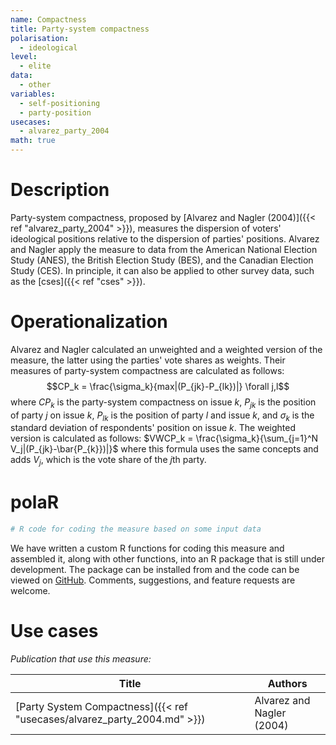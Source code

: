 ```yaml
---
name: Compactness
title: Party-system compactness
polarisation:
  - ideological
level:
  - elite
data:
  - other
variables:
  - self-positioning
  - party-position
usecases:
  - alvarez_party_2004
math: true
---
```

# Description
Party-system compactness, proposed by [Alvarez and Nagler (2004)]({{< ref "alvarez_party_2004" >}}), measures the dispersion of voters' ideological positions relative to the dispersion of parties' positions. Alvarez and Nagler apply the measure to data from the American National Election Study (ANES), the British Election Study (BES), and the Canadian Election Study (CES). In principle, it can also be applied to other survey data, such as the [cses]({{< ref "cses" >}}).

# Operationalization
Alvarez and Nagler calculated an unweighted and a weighted version of the measure, the latter using the parties' vote shares as weights. Their measures of party-system compactness are calculated as follows:
$$CP_k = \frac{\sigma_k}{max|(P_{jk}-P_{lk})|} \forall j,l$$
where $CP_k$ is the party-system compactness on issue $k$, $P_{jk}$ is the position of party $j$ on issue $k$, $P_{lk}$ is the position of party $l$ and issue $k$, and $\sigma_k$ is the standard deviation of respondents' position on issue $k$. The weighted version is calculated as follows:
$VWCP_k = \frac{\sigma_k}{\sum_{j=1}^N V_j|(P_{jk}-\bar{P_{k}})|}$
where this formula uses the same concepts and adds $V_j$, which is the vote share of the $j$th party. 

# polaR
```r
# R code for coding the measure based on some input data
```
We have written a custom R functions for coding this measure and assembled it, along with other functions, into an R package that is still under development. The package can be installed from and the code can be viewed on [GitHub](https://github.com/felixgruenewald/polref). Comments, suggestions, and feature requests are welcome.

# Use cases
_Publication that use this measure:_

| Title                                                        | Authors                   |
| ------------------------------------------------------------ | ------------------------- |
| [Party System Compactness]({{< ref "usecases/alvarez_party_2004.md" >}}) | Alvarez and Nagler (2004) |

